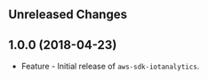 Unreleased Changes
------------------

1.0.0 (2018-04-23)
------------------

* Feature - Initial release of `aws-sdk-iotanalytics`.

